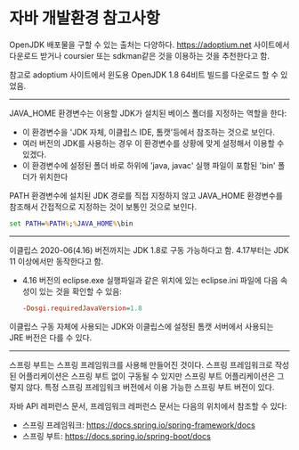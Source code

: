 # 자바 개발환경 참고사항

OpenJDK 배포물을 구할 수 있는 출처는 다양하다. <https://adoptium.net> 사이트에서 다운로드 받거나 coursier 또는 sdkman같은 것을 이용하는 것을 추천한다고 함.

참고로 adoptium 사이트에서 윈도용 OpenJDK 1.8 64비트 빌드를 다운로드 할 수 있었음.

---
JAVA_HOME 환경변수는 이용할 JDK가 설치된 베이스 폴더를 지정하는 역할을 한다:

* 이 환경변수을 'JDK 자체, 이클립스 IDE, 톰캣'등에서 참조하는 것으로 보인다.
* 여러 버전의 JDK를 사용하는 경우 이 환경변수를 상황에 맞게 설정해서 이용할 수 있겠다.
* 이 환경변수에 설정된 폴더 바로 하위에 'java, javac' 실행 파일이 포함된 'bin' 폴더가 위치한다

PATH 환경변수에 설치된 JDK 경로를 직접 지정하지 않고 JAVA_HOME 환경변수를 참조해서 간접적으로 지정하는 것이 보통인 것으로 보인다.

```cmd
set PATH=%PATH%;%JAVA_HOME%\bin
```

---
이클립스 2020-06(4.16) 버전까지는 JDK 1.8로 구동 가능하다고 함. 4.17부터는 JDK 11 이상에서만 동작한다고 함.

* 4.16 버전의 eclipse.exe 실행파일과 같은 위치에 있는 eclipse.ini 파일에 다음 속성이 있는 것을 확인할 수 있음:

  ```ini
  -Dosgi.requiredJavaVersion=1.8
  ```

이클립스 구동 자체에 사용되는 JDK와 이클립스에 설정된 톰캣 서버에서 사용되는 JRE 버전은 다를 수 있다.

---

스프링 부트는 스프링 프레임워크를 사용해 만들어진 것이다. 스프링 프레임워크로 작성된 어플리케이션은 스프링 부트 없이 구동될 수 있지만 스프링 부트 어플리케이션은 그렇지 않다. 특정 스프링 프레임워크 버전에서 이용 가능한 스프링 부트 버전이 있다.

자바 API 레퍼런스 문서, 프레임워크 레퍼런스 문서는 다음의 위치에서 참조할 수 있다:

* 스프링 프레임워크: <https://docs.spring.io/spring-framework/docs>
* 스프링 부트: <https://docs.spring.io/spring-boot/docs>
